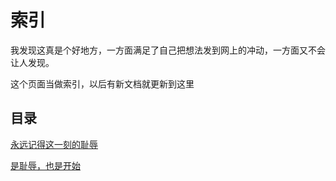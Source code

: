 # 索引

我发现这真是个好地方，一方面满足了自己把想法发到网上的冲动，一方面又不会让人发现。

这个页面当做索引，以后有新文档就更新到这里

## 目录

[永远记得这一刻的耻辱](./remember)

[是耻辱，也是开始](./5_24)